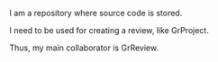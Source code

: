 I am a repository where source code is stored.

I need to be used for creating a review, like GrProject.

Thus, my main collaborator is GrReview.